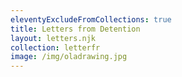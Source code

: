 ```yaml
---
eleventyExcludeFromCollections: true
title: Letters from Detention
layout: letters.njk
collection: letterfr
image: /img/oladrawing.jpg
---
```


